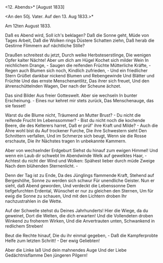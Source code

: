  <12. Abends>* [August 1833]

<An den 50j. Vater. Auf den 13. Aug 1833.>*

Am 12ten August 1833.

Daß es Abend wird,
Soll ich's beklagen?
Daß die Sonne geht,
Müde von Tages Arbeit,
Daß die Wolken rings
Düstere Schatten ziehn,
Daß herab die Gestirne
Flimmern auf nächtliche Stille?

Draußen schreitest du jetzt,
Durch welke Herbsteserstlinge,
Die wenigen Opfer kalter Nächte!
Aber um dich am Hügel
Kochet sich milder Wein
In reichlichem Drange, -
Saugen die reifenden Früchte
Mütterliche Kräfte, -
Regen auch Blumen sich noch,
Kindlich zufrieden, -
Und ein friedlicher Stern
Grüßet dankbar nickend
Blumen und Rebengewinde
Und Blätter und Früchte
Und das ernste Menschenantlitz,
Das ihrer sich freuet,
Und den ährenschüttelnden Wagen,
Der nach der Scheune ächzet.

Das sind Bilder
Aus freier Gotteswelt.
Aber sie wechseln
In bunter Erscheinung. -
Eines nur kehret mir stets zurück,
Das Menschenauge, das sie fasset!

Warst du die Blume nicht,
Träumend an Mutter Brust? -
Du nicht die reifende Frucht
Im Lebenssommer? -
Bist du nicht noch die kochende Beere,
die des Kelterers harret,
Daß er prüf' ihre Kraft und Milde? -
Auch die Ähre wohl bist du
Auf trockener Furche,
Die ihre Schwestern sieht
Den Schnittern verfallen,
Und im Schmerze sich beugt,
Wenn sie die Rosse erschaute,
Die ihr Nächstes tragen
In unbekannte Kammern.

Aber von wechselnder Erdgeburt
Siehst du hinauf zum ewigen Himmel!
Und wenn ein Laub dir schwebt
Im Abendwinde
Welk auf gewelktes Haar, -
Achtest du nicht der Wind und Wolken:
Spähest lieber durch müde Zweige
Nach dem blühenden Sternenlicht. -

Denn der Tag ist zu Ende,
Da des Jünglings flammende Kraft,
Stehend auf Bergeshöhe,
Sonne zu werden sich schwur
Für unendliche Geister.
Nun er sieht, daß Abend geworden,
Und verdeckt die Lebenssonne
Dem tiefgefurchten Erdental,
Wünschet er nur zu gleichen den Sternen,
Um für ewig die Sonne zu schauen,
Und mit den Lichtern droben
Ihr nachzustrahlen in die Wette.

Auf der Schwelle stehst du
Deines Jahrhunderts!
Hier die Wiege, da du geweinet,
Dort die Welten, die dich erwarten!
Und die Vollendeten droben
Winkend zu froherem Wirken,
Und die Anvertrauten unten,
Schwankend in redlichem Streben!

Beut die Rechte hinauf,
Die du ihr einmal gegeben, -
Daß die Kampferprobte
Helfe zum letzten Schritt! -
Der ewig Geliebten!

Aber die Linke laß
Und dein mahnendes Auge
Und der Liebe Gedächtnisflamme
Den jüngeren Pilgern!
